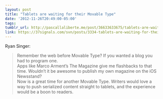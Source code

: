 ```yaml
---
layout: post
title: "Tablets are waiting for their Movable Type"
date: '2012-11-26T20:49:00-05:00'
tags: 
tumblr_url: http://pascallaliberte.me/post/36633633675/tablets-are-waiting-for-their-movable-type
link: https://37signals.com/svn/posts/3334-tablets-are-waiting-for-their-movable-type
---
```


Ryan Singer:

> Remember the web before Movable Type? If you wanted a blog you had to program one.  
> Apps like Marco Arment’s The Magazine give me flashbacks to that time. Wouldn’t it be awesome to publish my own magazine on the iOS Newsstand?  
> Now is a great time for another Movable Type. Writers would love a way to push serialized content straight to tablets, and the experience would be a boon to readers.